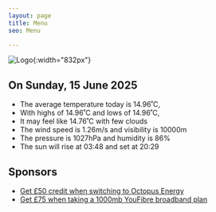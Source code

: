 ```yaml
---
layout: page
title: Menu
seo: Menu

---
```


![Logo](/images/logo.jpg){:width="832px"}

<!-- weather_marker starts -->
## On Sunday, 15 June 2025

- The average temperature today is 14.96˚C,
- With highs of 14.96˚C and lows of 14.96˚C,
- It may feel like 14.76˚C with few clouds
- The wind speed is 1.26m/s and visibility is 10000m
- The pressure is 1027hPa and humidity is 86%
- The sun will rise at 03:48 and set at 20:29

<!-- weather_marker ends -->

## Sponsors

- [Get £50 credit when switching to Octopus Energy](https://bit.ly/3oD1nnS)
- [Get £75 when taking a 1000mb YouFibre broadband plan](https://aklam.io/91zWhU?)
